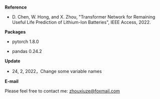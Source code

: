 **Reference**

- D. Chen, W. Hong, and X. Zhou, "Transformer Network for Remaining Useful Life Prediction of Lithium-Ion Batteries", IEEE Access, 2022.

**Packages**

- pytorch 1.8.0

- pandas 0.24.2

**Update** 

- 24, 2, 2022，Change some variable names

**E-mail**

Please feel free to contact me: zhouxiuze@foxmail.com
